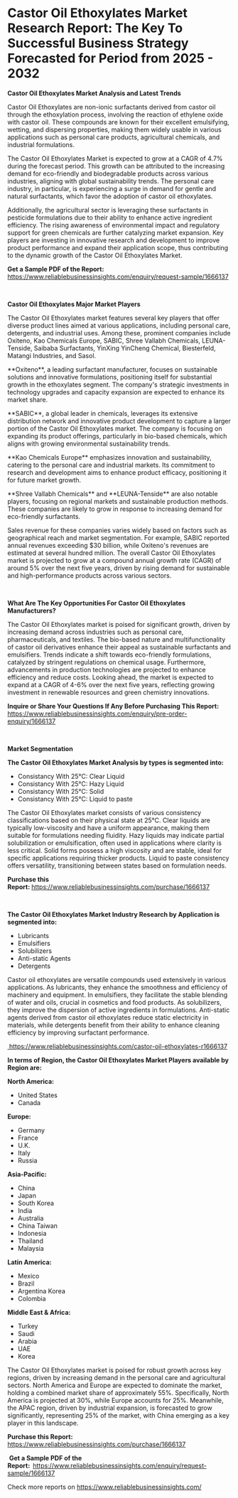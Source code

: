 <p><h1>Castor Oil Ethoxylates Market Research Report: The Key To Successful Business Strategy Forecasted for Period from 2025 - 2032</h1></p><p><strong>Castor Oil Ethoxylates Market Analysis and Latest Trends</strong></p>
<p><p>Castor Oil Ethoxylates are non-ionic surfactants derived from castor oil through the ethoxylation process, involving the reaction of ethylene oxide with castor oil. These compounds are known for their excellent emulsifying, wetting, and dispersing properties, making them widely usable in various applications such as personal care products, agricultural chemicals, and industrial formulations.</p><p>The Castor Oil Ethoxylates Market is expected to grow at a CAGR of 4.7% during the forecast period. This growth can be attributed to the increasing demand for eco-friendly and biodegradable products across various industries, aligning with global sustainability trends. The personal care industry, in particular, is experiencing a surge in demand for gentle and natural surfactants, which favor the adoption of castor oil ethoxylates.</p><p>Additionally, the agricultural sector is leveraging these surfactants in pesticide formulations due to their ability to enhance active ingredient efficiency. The rising awareness of environmental impact and regulatory support for green chemicals are further catalyzing market expansion. Key players are investing in innovative research and development to improve product performance and expand their application scope, thus contributing to the dynamic growth of the Castor Oil Ethoxylates Market.</p></p>
<p><strong>Get a Sample PDF of the Report:&nbsp;</strong> <a href="https://www.reliablebusinessinsights.com/enquiry/request-sample/1666137?utm_campaign=2440&utm_medium=2&utm_source=Github&utm_content=ia&utm_term=06032025&utm_id=castor-oil-ethoxylates">https://www.reliablebusinessinsights.com/enquiry/request-sample/1666137</a></p>
<p>&nbsp;</p>
<p><strong>Castor Oil Ethoxylates Major Market Players</strong></p>
<p><p>The Castor Oil Ethoxylates market features several key players that offer diverse product lines aimed at various applications, including personal care, detergents, and industrial uses. Among these, prominent companies include Oxiteno, Kao Chemicals Europe, SABIC, Shree Vallabh Chemicals, LEUNA-Tenside, Saibaba Surfactants, YinXing YinCheng Chemical, Biesterfeld, Matangi Industries, and Sasol.</p><p>**Oxiteno**, a leading surfactant manufacturer, focuses on sustainable solutions and innovative formulations, positioning itself for substantial growth in the ethoxylates segment. The company's strategic investments in technology upgrades and capacity expansion are expected to enhance its market share.</p><p>**SABIC**, a global leader in chemicals, leverages its extensive distribution network and innovative product development to capture a larger portion of the Castor Oil Ethoxylates market. The company is focusing on expanding its product offerings, particularly in bio-based chemicals, which aligns with growing environmental sustainability trends.</p><p>**Kao Chemicals Europe** emphasizes innovation and sustainability, catering to the personal care and industrial markets. Its commitment to research and development aims to enhance product efficacy, positioning it for future market growth.</p><p>**Shree Vallabh Chemicals** and **LEUNA-Tenside** are also notable players, focusing on regional markets and sustainable production methods. These companies are likely to grow in response to increasing demand for eco-friendly surfactants.</p><p>Sales revenue for these companies varies widely based on factors such as geographical reach and market segmentation. For example, SABIC reported annual revenues exceeding $30 billion, while Oxiteno's revenues are estimated at several hundred million. The overall Castor Oil Ethoxylates market is projected to grow at a compound annual growth rate (CAGR) of around 5% over the next five years, driven by rising demand for sustainable and high-performance products across various sectors.</p></p>
<p>&nbsp;</p>
<p><strong>What Are The Key Opportunities For Castor Oil Ethoxylates Manufacturers?</strong></p>
<p><p>The Castor Oil Ethoxylates market is poised for significant growth, driven by increasing demand across industries such as personal care, pharmaceuticals, and textiles. The bio-based nature and multifunctionality of castor oil derivatives enhance their appeal as sustainable surfactants and emulsifiers. Trends indicate a shift towards eco-friendly formulations, catalyzed by stringent regulations on chemical usage. Furthermore, advancements in production technologies are projected to enhance efficiency and reduce costs. Looking ahead, the market is expected to expand at a CAGR of 4-6% over the next five years, reflecting growing investment in renewable resources and green chemistry innovations.</p></p>
<p><strong>Inquire or Share Your Questions If Any Before Purchasing This Report:</strong> <a href="https://www.reliablebusinessinsights.com/enquiry/pre-order-enquiry/1666137?utm_campaign=2440&utm_medium=2&utm_source=Github&utm_content=ia&utm_term=06032025&utm_id=castor-oil-ethoxylates">https://www.reliablebusinessinsights.com/enquiry/pre-order-enquiry/1666137</a></p>
<p>&nbsp;</p>
<p><strong>Market Segmentation</strong></p>
<p><strong>The Castor Oil Ethoxylates Market Analysis by types is segmented into:</strong></p>
<p><ul><li>Consistancy With 25°C: Clear Liquid</li><li>Consistancy With 25°C: Hazy Liquid</li><li>Consistancy With 25°C: Solid</li><li>Consistancy With 25°C: Liquid to paste</li></ul></p>
<p><p>The Castor Oil Ethoxylates market consists of various consistency classifications based on their physical state at 25°C. Clear liquids are typically low-viscosity and have a uniform appearance, making them suitable for formulations needing fluidity. Hazy liquids may indicate partial solubilization or emulsification, often used in applications where clarity is less critical. Solid forms possess a high viscosity and are stable, ideal for specific applications requiring thicker products. Liquid to paste consistency offers versatility, transitioning between states based on formulation needs.</p></p>
<p><strong>Purchase this Report:&nbsp;</strong><a href="https://www.reliablebusinessinsights.com/purchase/1666137?utm_campaign=2440&utm_medium=2&utm_source=Github&utm_content=ia&utm_term=06032025&utm_id=castor-oil-ethoxylates">https://www.reliablebusinessinsights.com/purchase/1666137</a></p>
<p>&nbsp;</p>
<p><strong>The Castor Oil Ethoxylates Market Industry Research by Application is segmented into:</strong></p>
<p><ul><li>Lubricants</li><li>Emulsifiers</li><li>Solubilizers</li><li>Anti-static Agents</li><li>Detergents</li></ul></p>
<p><p>Castor oil ethoxylates are versatile compounds used extensively in various applications. As lubricants, they enhance the smoothness and efficiency of machinery and equipment. In emulsifiers, they facilitate the stable blending of water and oils, crucial in cosmetics and food products. As solubilizers, they improve the dispersion of active ingredients in formulations. Anti-static agents derived from castor oil ethoxylates reduce static electricity in materials, while detergents benefit from their ability to enhance cleaning efficiency by improving surfactant performance.</p></p>
<p><a href="https://www.reliablebusinessinsights.com/castor-oil-ethoxylates-r1666137?utm_campaign=2440&utm_medium=2&utm_source=Github&utm_content=ia&utm_term=06032025&utm_id=castor-oil-ethoxylates">&nbsp;https://www.reliablebusinessinsights.com/castor-oil-ethoxylates-r1666137</a></p>
<p><strong>In terms of Region, the Castor Oil Ethoxylates Market Players available by Region are:</strong></p>
<p>
    <p> <strong> North America: </strong>
        <ul>
            <li>United States</li>
            <li>Canada</li>
        </ul>
        </p> 
    <p> <strong> Europe: </strong>
        <ul>
            <li>Germany</li>
            <li>France</li>
            <li>U.K.</li>
            <li>Italy</li>
            <li>Russia</li>
        </ul>
        </p> 
    <p> <strong> Asia-Pacific: </strong>
        <ul>
            <li>China</li>
            <li>Japan</li>
            <li>South Korea</li>
            <li>India</li>
            <li>Australia</li>
            <li>China Taiwan</li>
            <li>Indonesia</li>
            <li>Thailand</li>
            <li>Malaysia</li>
        </ul>
        </p> 
    <p> <strong> Latin America: </strong>
        <ul>
            <li>Mexico</li>
            <li>Brazil</li>
            <li>Argentina Korea</li>
            <li>Colombia</li>
        </ul>
        </p> 
    <p> <strong> Middle East & Africa: </strong>
        <ul>
            <li>Turkey</li>
            <li>Saudi</li>
            <li>Arabia</li>
            <li>UAE</li>
            <li>Korea</li>
        </ul>
    </p>
    </p>
<p><p>The Castor Oil Ethoxylates market is poised for robust growth across key regions, driven by increasing demand in the personal care and agricultural sectors. North America and Europe are expected to dominate the market, holding a combined market share of approximately 55%. Specifically, North America is projected at 30%, while Europe accounts for 25%. Meanwhile, the APAC region, driven by industrial expansion, is forecasted to grow significantly, representing 25% of the market, with China emerging as a key player in this landscape.</p></p>
<p><strong>Purchase this Report: </strong><a href="https://www.reliablebusinessinsights.com/purchase/1666137?utm_campaign=2440&utm_medium=2&utm_source=Github&utm_content=ia&utm_term=06032025&utm_id=castor-oil-ethoxylates">https://www.reliablebusinessinsights.com/purchase/1666137</a></p>
<p>&nbsp;<strong>Get a Sample PDF of the Report:&nbsp;&nbsp;</strong><a href="https://www.reliablebusinessinsights.com/enquiry/request-sample/1666137?utm_campaign=2440&utm_medium=2&utm_source=Github&utm_content=ia&utm_term=06032025&utm_id=castor-oil-ethoxylates">https://www.reliablebusinessinsights.com/enquiry/request-sample/1666137</a></p>
<p><strong></strong></p>
<p>Check more reports on <a href="https://www.reliablebusinessinsights.com/?utm_campaign=2440&utm_medium=2&utm_source=Github&utm_content=ia&utm_term=06032025&utm_id=castor-oil-ethoxylates">https://www.reliablebusinessinsights.com/</a></p>
